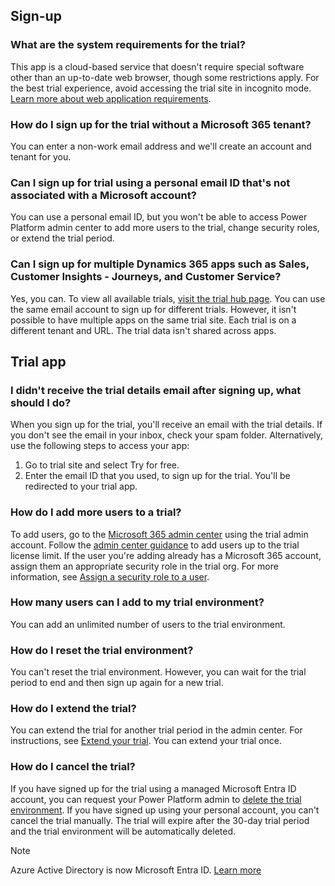 ## Sign-up

### What are the system requirements for the trial?

This app is a cloud-based service that doesn't require special software other than an up-to-date web browser, though some restrictions apply. For the best trial experience, avoid accessing the trial site in incognito mode. [Learn more about web application requirements](/power-platform/admin/web-application-requirements).

### How do I sign up for the trial without a Microsoft 365 tenant?

You can enter a non-work email address and we'll create an account and tenant for you.

### Can I sign up for trial using a personal email ID that's not associated with a Microsoft account?<a name="personalemail"></a>

You can use a personal email ID, but you won't be able to access Power Platform admin center to add more users to the trial, change security roles, or extend the trial period.

### Can I sign up for multiple Dynamics 365 apps such as Sales, Customer Insights - Journeys, and Customer Service?

Yes, you can. To view all available trials, [visit the trial hub page](https://www.microsoft.com/dynamics-365/free-trial). You can use the same email account to sign up for different trials. However, it isn't possible to have multiple apps on the same trial site. Each trial is on a different tenant and URL. The trial data isn't shared across apps.

## Trial app

### I didn't receive the trial details email after signing up, what should I do?

When you sign up for the trial, you'll receive an email with the trial details. If you don't see the email in your inbox, check your spam folder. Alternatively, use the following steps to access your app:

1. Go to trial site and select Try for free.
1. Enter the email ID that you used, to sign up for the trial. You'll be redirected to your trial app.

### How do I add more users to a trial?

To add users, go to the [Microsoft 365 admin center](https://admin.microsoft.com) using the trial admin account. Follow the [admin center guidance](/microsoft-365/admin/add-users/add-users) to add users up to the trial license limit. If the user you're adding already has a Microsoft 365 account, assign them an appropriate security role in the trial org. For more information, see [Assign a security role to a user](/power-platform/admin/create-users-assign-online-security-roles#assign-a-security-role-to-a-user).

### How many users can I add to my trial environment?

You can add an unlimited number of users to the trial environment.

### How do I reset the trial environment?

You can't reset the trial environment. However, you can wait for the trial period to end and then sign up again for a new trial.

### How do I extend the trial?

You can extend the trial for another trial period in the admin center. For instructions, see [Extend your trial](/power-platform/admin/trial-environments#extend-a-trial-standard-environment). You can extend your trial once.

### How do I cancel the trial?

If you have signed up for the trial using a managed Microsoft Entra ID account, you can request your Power Platform admin to [delete the trial environment](/power-platform/admin/delete-environment). If you have signed up using your personal account, you can't cancel the trial manually. The trial will expire after the 30-day trial period and the trial environment will be automatically deleted.

> [!NOTE]
> Azure Active Directory is now Microsoft Entra ID. [Learn more](/azure/active-directory/fundamentals/new-name)
